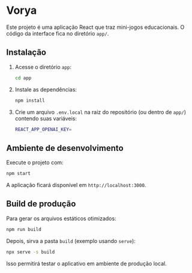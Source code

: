 # Vorya

Este projeto é uma aplicação React que traz mini-jogos educacionais. O código da interface fica no diretório `app/`.

## Instalação

1. Acesse o diretório `app`:
   ```bash
   cd app
   ```
2. Instale as dependências:
   ```bash
   npm install
   ```
3. Crie um arquivo `.env.local` na raiz do repositório (ou dentro de `app/`) contendo suas variáveis:
   ```bash
   REACT_APP_OPENAI_KEY=
   ```

## Ambiente de desenvolvimento

Execute o projeto com:
```bash
npm start
```
A aplicação ficará disponível em `http://localhost:3000`.

## Build de produção

Para gerar os arquivos estáticos otimizados:
```bash
npm run build
```
Depois, sirva a pasta `build` (exemplo usando `serve`):
```bash
npx serve -s build
```

Isso permitirá testar o aplicativo em ambiente de produção local.
